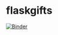 # flaskgifts
[![Binder](https://mybinder.org/badge_logo.svg)](https://mybinder.org/v2/gh/Murugarajr/flaskgifts/master)

